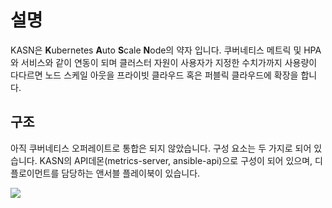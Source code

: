 # 설명
KASN은 **K**ubernetes **A**uto **S**cale **N**ode의 약자 입니다. 쿠버네티스 메트릭 및 HPA와 서비스와 같이 연동이 되며 클러스터 자원이 사용자가 지정한 수치가까지 사용량이 다다르면 노드 스케일 아웃을 프라이빗 클라우드 혹은 퍼블릭 클라우드에 확장을 합니다.

## 구조
아직 쿠버네티스 오퍼레이트로 통합은 되지 않았습니다. 구성 요소는 두 가지로 되어 있습니다.
KASN의 API데몬(metrics-server, ansible-api)으로 구성이 되어 있으며, 디플로이먼트를 담당하는 앤서블 플레이북이 있습니다.

![](http://github.com/tangt64/)